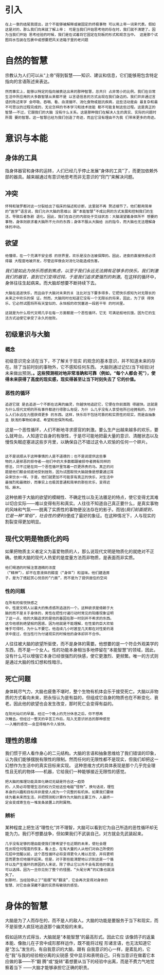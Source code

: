 # 引入
```
在上⼀章的结尾我提出，这个不能够被解释或被固定的终极事物 可以⽤上帝⼀词来代表。假如这是对的，那么我们向来就了解上帝； 可是当我们开始思考他的存在时，我们就不清楚了。因为当我们开始 思考经验的时候，我们是在试着将它固定在刻板的形式和观念当中。 这是那个试图将⽔包装在包裹中或想要把⻛关进箱⼦⾥的⽼问题
```
# 自然的智慧
宗教认为人们可以从“上帝”得到智慧——知识、建议和信息，它们能够用包含特定指向的言语陈述来表达。
```
然⽽事实上，能够以特定的指向被表达出来的那种智慧，总共只 占⾮常⼩的⽐例，我们在⽇常⽣活中所应⽤的⼤多数智慧从来都不是 以⾔语信息的⽅式出现在我们⾝边的。我们并⾮通过⾔语的陈述来学 会呼吸、吞咽、看、⾎液循环、消化⾷物或抵抗疾病，这些活动是由 最复杂和最不可思议的过程完成的，⽆论怎样的书本学习和技术技能 都不可能复制这些过程。这是真正的智慧——不过，它跟我们的⼤脑 没有什么关系。这是那种我们在解决⼈⽣的真实、实际的问题时所需 要的智慧。这⼀智慧已经为我们创造了奇迹，⽽且它没有理由不为我 们带来更多的奇迹。
```
# 意识与本能
## 身体的工具
指身体器官和身体的运转，人们已经几乎停止发展“身体的工具”了，而更加依赖外部的器具。越来越通过有意识地思考而非无意识的“窍门”来解决问题。
## 冲突
```
怀特和玻罗都对这⼀分裂给出了临床的描述和诊断，这⾥就不再 赘述细节了。他们都⽤简单的“医学”语⾔说，我们允许⼤脑的思维以 跟“本能智慧”不成⽐例的⽅式发展和控制我们的⽣活，导致后者急剧 退化。因此，我们在⾃⼰的内部处于交战状态：⼤脑渴望着⾝体所不 想要的事物，⾝体则欲求着⼤脑所不允许的东⻄；⾝体不服从⼤脑给 出的指令，⽽⼤脑也⽆法理解⾝体的冲动。
```
## 欲望
```
他懂得，在⼀个充满不安全感 的世界⾥，欢乐是没办法被保障的。因此，进⾷的直接快感必须得最 ⼤程度地被开发，尽管这样做会对消化功能造成伤害。
```
*我们是如此为快乐而感到焦虑，以至于我们永远无法拥有足够多的快乐。我们刺激我们的器官，直到它们变得迟钝，于是我们追求更强烈的刺激*。在这样的循环中，身体往往生起病来。而大脑却想要不断持续下去。
```
⼤脑在追逐快乐，⽽且由于⼤脑对未来的关 注⽐对当下要多得多，它把快乐感知为对⽆限⻓的未来之中欢乐的保 证。然⽽，⼤脑同时也知道它没有⼀个⽆限⻓的将来，因此，为了获 得快乐，它必然试图将所有天堂似的、永恒般的欢悦塞进⼀段若⼲年 的时间⾥。

这就是为什么现代⽂明⼏乎在每⼀⽅⾯都是⼀个恶性循环。它⽆ 可满⾜般地饥饿，因为它的⽣活⽅式迫使它承受了永久的挫败。
```
## 初级意识与大脑
### 概念
初级意识完全活在当下，不了解关于现实 的观念的基本意识，并不知道未来的存在。除了当前时刻的事物外，它不感知任何东西。
大脑则通过记忆(当下经验)对未来做出预测。**。这些预测相对地⾮常准确和可靠（例如，“每个⼈都会 死”），使得未来获得了⾼度的现实感，现实得甚⾄让当下时刻失去了 它的价值。**
### 恶性的循环
```
追逐它就 是去追逐⼀个不断在远离的幽灵，你越快地追赶它，它便在你前⾯跑 得越快。这就是为什么现代⽂明的所有事件都进⾏得那么匆促，为什 么⼏乎没有⼈享受他所已经拥有的，为什么⼈们永远在⼒图获得更多 的东⻄。这样，快乐将不包括可靠的和实质性的现实，⽽是由抽象且 肤浅的事物如承诺、希望和担保所构成。
```
这是一个恶性循环，人们不断地寻求感官的刺激。要么生产出越来越多的欢乐，要么就垮台。人知道它自身的有限性，于是尽可能地把最大量的意识、清醒状态以及慢性失眠症塞进这些岁月里，以确保自己不错过这令人欢愉的任何一个碎片。
```

这不是说顺从于这种事情的⼈是不道德的；也不是说提供这些事
物的⼈是邪恶的掠夺者——他们中的⼤多数都跟被掠夺者拥有同样的
想法，只不过是在同⼀个恶性循环⾥驾着⼀匹更昂贵的⻢。真正的问
题是他们都会彻底地受到挫败，因为试图取悦⼤脑就像是想要通过⽿
朵来饮⽔⼀样。于是，他们就更加不可能享有真正的快乐，对⽣活中
最强烈和最微妙，⽽事实上也极其普通和简单的那些欢乐，变得迟
钝、⿇⽊。
```
这种依赖于大脑的欲望的模糊性、不确定性以及无法餍⾜的特点，使它变得尤其难以切合实际——难以变得有形和真实。人往往不知道自己真正要什么，是真实事物的风味和气氛——脱离了实质性的事物便没法存在的影子。而钱(*我们前面提到，它是一种“常俗”，社会性的便利*)便成了最好的象征。在这种情况下，人与现实的割裂变得更加明显。
## 现代文明是物质化的吗
如果把物质主义者定义为喜爱物质的人，那么说现代文明是物质化的就绝对不正确。依赖大脑的现代人热爱的是度量方法而非物质，是表面而非实质。
```
他们喝酒的时候注意酒精的浓度
（“精神”），却不在意液体的醇度（“⾝体”）和滋味。他们建造房
⼦，是为了搭起赏⼼悦⽬的“门⾯”，⽽不是为了提供居住的空间
```
### 性的问题
```
在所有的愉悦快感之
中，性是⽂明⼈以最⼤的焦虑感所追逐的⼀个。这种欲求是倚赖于⼤
脑的⽽不是关于⾝体的，男性在把性付诸⾏动时常⻅的阳痿现象证明
了这⼀点，他的⼤脑追求的是他的基因在那⼀时刻并不希求的东⻄。
这令他感到绝望般的困惑，因为他就是不能理解，在性爱的巨⼤欢愉
唾⼿可得时，为什么不要它。他连续⼏⼩时甚⾄⼏天都在对性爱的渴
求中度过，但当性⾏为付诸现实的时候他的⾝体却并不合作。
```
人往往被大脑的欲望所驱使，而不是身体的需要。他想要的是一个符合外观美学的东西，而不是一个女人。性的功能本身相当多地停留在“本能智慧”的领域，因此，没有什么可以增强它本身已经很强烈的快感，使它更激烈、更频繁。唯一的方式则是通过大脑的性幻想和性暗示。
## 死亡问题
身体耗尽气力，大脑也疲惫不堪时，整个生物有机体会乐于接受死亡。大脑以非物质的方式看向未来，把永恒认为是有益的，但组成它自身的物质也在不断变化、衰老。因此他的欲望也会发生改变，那时死亡会变得有益的。
```
在阳光灿烂的早晨，经过⼀个晚上的充分休息之后，你不想再
次睡去。但经过⼀整天的⾟苦⼯作后，陷⼊⽆意识状态的那种感觉
——⼊睡的感觉——会显得格外令⼈愉快。
```
## 理性的思维
我们惯于把人看作身心的二元结构。大脑的言语和抽象思维给了我们错误的印象，认为我们能够摆脱有限性的限制。然而任何的无限性都不是现实，但我们却把这一幻想作为生活中的真实目标来实现。
这种思维⽅式的具体表现是那个⼏乎完全理性且⽆机的物体——机器，它给我们⼀种能够接近⽆限性的感觉。
```
把⼤脑的推理功能具体化确切⽆疑是符合这⼀趋势
的，⼈势必将管理⽣活的权⼒交给这些电磁“怪物”。换句话说，理性
本⾝的兴趣和⽬标并⾮是使⼈成为⼀个完整的有机体。如果我们要继
续为着未来⽽⽣活，并把预测和计算作为⼤脑的主要⼯作，⼈最终⼀
定会变成寄⽣在⼀堆发条装置上的附属物。
```
### 辨析
某种程度上把生活“理性化”并不理智，大脑可以看到它为自己所造的恶性循环却无能为力。我们不想要战争，但如果我们不武装自己，对方就会先武装起来。
```
⼏乎没有⾜够的理由能使我们寄希望于在近期的未来，使社会理
性出现任何程度的恢复。看上去，在有⼤量的⼈从他们对⾃⼰所使的
花招中觉醒以前，这个恶性循环必将变得更令⼈难以忍受，并将更明
显⽽更急切地循环起来。但是，对于那些能清楚地认识到这是⼀个循
环以及产⽣循环的原因的⼈来说，除了停⽌它以外不会有其他的做法
可以选择。因为⼀旦你⻅到了整个的怪圈，“头尾分离”的幻象也就消
失了。
到那时，当经验停⽌了“摇摆”和“翻滚”，它会再次变得对⾝体的
智慧、对它⾃⾝深藏不露的实质有敏锐的感受。
```
# 身体的智慧
大脑是为了人而存在的，而不是人的敌人。大脑的功能是要服务于当下和现实，而不是驱使人疯狂地追逐那个幽灵般的未来。

假如运转⽅式得当，⼤脑就是“本能智慧”的最⾼形式。因此它应
该像鸽⼦的返巢本能、像胎⼉在⼦宫中成形那样运作，既不能将过程
形诸⾔语，也⽆法知道它是“怎么”发⽣的。有⾃我意识的⼤脑，跟有
⾃我意识的⼼⼀样，是紊乱的，它在“我”与我的经验相分离的尖锐感
受中显⽰和表明⾃⼰。只有当意识在做着它本应做的事——不“翻
腾”或“旋转”着想要从当下的经验中出离，⽽是不费⼒⽓地觉察着当下
——⼤脑才能够承担它正确的职责。